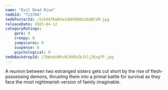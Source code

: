 ```yaml
---
name: "Evil Dead Rise"
tmdbId: "713704"
tmdbPosterId: /5ik4ATKmNtmJU6AYD0bLm56BCVM.jpg
releaseDate: 2023-04-12
categoryRatings:
    gore: 0
    creepy: 0
    jumpscares: 0
    suspense: 0
    psychological: 0
tmdbBackdropId: /7bWxAsNPv9CXHOhZbJVlj2KxgfP.jpg
---
```

A reunion between two estranged sisters gets cut short by the rise of flesh-possessing demons, thrusting them into a primal battle for survival as they face the most nightmarish version of family imaginable.
